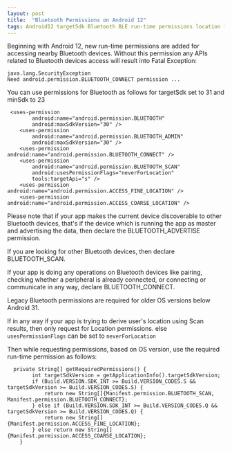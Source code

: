 ```yaml
---
layout: post
title:  "Bluetooth Permissions on Android 12"
tags: Android12 targetSdk Bluetooth BLE run-time permissions location fine_location_permission
---
```


Beginning with Android 12, new run-time permissions are added for accessing nearby Bluetooth devices. Without this permission any APIs related to Bluetooth devices access will result into Fatal Exception: 

```
java.lang.SecurityException
Need android.permission.BLUETOOTH_CONNECT permission ...
```
You can use permissions for Bluetooth as follows for targetSdk set to 31 and minSdk to 23


```
 <uses-permission
        android:name="android.permission.BLUETOOTH"
        android:maxSdkVersion="30" />
    <uses-permission
        android:name="android.permission.BLUETOOTH_ADMIN"
        android:maxSdkVersion="30" />
    <uses-permission android:name="android.permission.BLUETOOTH_CONNECT" />
    <uses-permission
        android:name="android.permission.BLUETOOTH_SCAN"
        android:usesPermissionFlags="neverForLocation"
        tools:targetApi="s" />
    <uses-permission android:name="android.permission.ACCESS_FINE_LOCATION" />
    <uses-permission android:name="android.permission.ACCESS_COARSE_LOCATION" />
```
Please note that if your app makes the current device discoverable to other Bluetooth devices, that's if the device which is running the app as master and advertising the data, then declare the BLUETOOTH_ADVERTISE permission.

If you are looking for other Bluetooth devices, then declare BLUETOOTH_SCAN.

If your app is doing any operations on Bluetooth devices like pairing, checking whether a peripheral is already connected, or connecting or communicate in any way, declare BLUETOOTH_CONNECT. 

Legacy Bluetooth permissions are required for older OS versions below Android 31.

If in any way if your app is trying to derive user's location using Scan results, then only request for Location permissions. else `usesPermissionFlags` can be set to `neverForLocation`

Then while requesting permissions, based on OS version, use the required run-time permission as follows:

```
  private String[] getRequiredPermissions() {
        int targetSdkVersion = getApplicationInfo().targetSdkVersion;
        if (Build.VERSION.SDK_INT >= Build.VERSION_CODES.S && targetSdkVersion >= Build.VERSION_CODES.S) {
            return new String[]{Manifest.permission.BLUETOOTH_SCAN, Manifest.permission.BLUETOOTH_CONNECT};
        } else if (Build.VERSION.SDK_INT >= Build.VERSION_CODES.Q && targetSdkVersion >= Build.VERSION_CODES.Q) {
            return new String[]{Manifest.permission.ACCESS_FINE_LOCATION};
        } else return new String[]{Manifest.permission.ACCESS_COARSE_LOCATION};
    }
```


